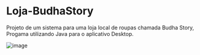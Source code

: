 # Loja-BudhaStory
Projeto de um sistema para uma loja local de roupas chamada Budha Story, Progama utilizando Java para o aplicativo Desktop.

![image](https://github.com/Aninha33/Loja-BudhaStory/assets/36998500/90044a51-0d17-4ba3-9562-fc4547d4b78c)
